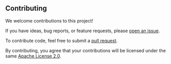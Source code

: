 ## Contributing

We welcome contributions to this project!

If you have ideas, bug reports, or feature requests, please [open an issue](https://github.com/flexaihq/flexbench/issues).

To contribute code, feel free to submit a [pull request](https://github.com/flexaihq/flexbench/pulls).

By contributing, you agree that your contributions will be licensed under the same [Apache License 2.0](LICENSE.md).
